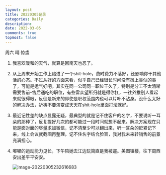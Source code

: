 ```yaml
---
layout: post
title: 20220305记录
categories: Daily
description: 
date: 2022-03-05
comments: true
topmost: false
---
```


周六 晴 惊蛰

1. 我喜欢暖和的天气，就算是回南天也忍了。

1. 从上周末开始工作上陷进了一个shit-hole，费时费力不落好，还影响你干其他活的心态。不过从好的方面来看，似乎自己已经很长时间没有摊上类似的事了，可能是运气好吧。其实在同一公司同一职位干久了，特别是分工不太清晰需要售前-售后通吃的职位，有些雷众望所归就是得你扛，一往外推别人看起来就很碍眼，反倒是新来的即使是职权范围内也可以片叶不沾身。没什么太好的解决办法，祈祷不要演变成天天在shit-hole里面打滚就好。

1. 最近记性差的缺点显露无疑，最典型的就是记不住客户的名字，不要说听一耳朵的那种了，反复提好几次的都可能过一段时间就想不起来。解决方案现在只能是面对面的尽量求加微信，记不清至少可以翻出来，听一耳朵的赶紧记下来，线上会议就截图再整理。记不住名字结合脸盲，我对我未来转销售的前景充满担心。

1. 嘟嘟的运动能力见长，下午陪她去江边玩简直是我被遛。美图镇楼，往下周西安出差平平安安。

   ![image-20220305232616683](https://cdn.jsdelivr.net/gh/bong860313/MyImage/202203052326285.png)
